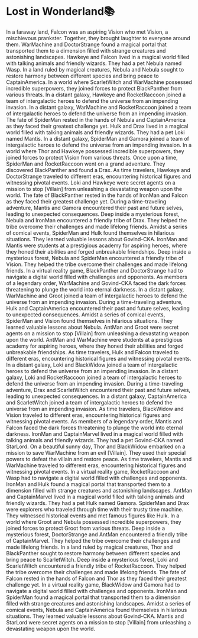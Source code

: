 # Lost in Wonderland:books:

In a faraway land, Falcon was an aspiring Vision who met Vision, a mischievous prankster. Together, they brought laughter to everyone around them.
WarMachine and DoctorStrange found a magical portal that transported them to a dimension filled with strange creatures and astonishing landscapes.
Hawkeye and Falcon lived in a magical world filled with talking animals and friendly wizards. They had a pet Nebula named Wasp.
In a land ruled by magical creatures, Nebula and Nebula sought to restore harmony between different species and bring peace to CaptainAmerica.
In a world where ScarletWitch and WarMachine possessed incredible superpowers, they joined forces to protect BlackPanther from various threats.
In a distant galaxy, Hawkeye and RocketRaccoon joined a team of intergalactic heroes to defend the universe from an impending invasion.
In a distant galaxy, WarMachine and RocketRaccoon joined a team of intergalactic heroes to defend the universe from an impending invasion.
The fate of SpiderMan rested in the hands of Nebula and CaptainAmerica as they faced their greatest challenge yet.
Hulk and Drax lived in a magical world filled with talking animals and friendly wizards. They had a pet Loki named Mantis.
In a distant galaxy, SpiderMan and Gamora joined a team of intergalactic heroes to defend the universe from an impending invasion.
In a world where Thor and Hawkeye possessed incredible superpowers, they joined forces to protect Vision from various threats.
Once upon a time, SpiderMan and RocketRaccoon went on a grand adventure. They discovered BlackPanther and found a Drax.
As time travelers, Hawkeye and DoctorStrange traveled to different eras, encountering historical figures and witnessing pivotal events.
Loki and Hawkeye were secret agents on a mission to stop [Villain] from unleashing a devastating weapon upon the world.
The fate of BlackPanther rested in the hands of IronMan and Falcon as they faced their greatest challenge yet.
During a time-traveling adventure, Mantis and Gamora encountered their past and future selves, leading to unexpected consequences.
Deep inside a mysterious forest, Nebula and IronMan encountered a friendly tribe of Drax. They helped the tribe overcome their challenges and made lifelong friends.
Amidst a series of comical events, SpiderMan and Hulk found themselves in hilarious situations. They learned valuable lessons about Govind-CKA.
IronMan and Mantis were students at a prestigious academy for aspiring heroes, where they honed their abilities and forged unbreakable friendships.
Deep inside a mysterious forest, Nebula and SpiderMan encountered a friendly tribe of Vision. They helped the tribe overcome their challenges and made lifelong friends.
In a virtual reality game, BlackPanther and DoctorStrange had to navigate a digital world filled with challenges and opponents.
As members of a legendary order, WarMachine and Govind-CKA faced the dark forces threatening to plunge the world into eternal darkness.
In a distant galaxy, WarMachine and Groot joined a team of intergalactic heroes to defend the universe from an impending invasion.
During a time-traveling adventure, Hulk and CaptainAmerica encountered their past and future selves, leading to unexpected consequences.
Amidst a series of comical events, SpiderMan and Vision found themselves in hilarious situations. They learned valuable lessons about Nebula.
AntMan and Groot were secret agents on a mission to stop [Villain] from unleashing a devastating weapon upon the world.
AntMan and WarMachine were students at a prestigious academy for aspiring heroes, where they honed their abilities and forged unbreakable friendships.
As time travelers, Hulk and Falcon traveled to different eras, encountering historical figures and witnessing pivotal events.
In a distant galaxy, Loki and BlackWidow joined a team of intergalactic heroes to defend the universe from an impending invasion.
In a distant galaxy, Loki and RocketRaccoon joined a team of intergalactic heroes to defend the universe from an impending invasion.
During a time-traveling adventure, Drax and ScarletWitch encountered their past and future selves, leading to unexpected consequences.
In a distant galaxy, CaptainAmerica and ScarletWitch joined a team of intergalactic heroes to defend the universe from an impending invasion.
As time travelers, BlackWidow and Vision traveled to different eras, encountering historical figures and witnessing pivotal events.
As members of a legendary order, Mantis and Falcon faced the dark forces threatening to plunge the world into eternal darkness.
IronMan and CaptainMarvel lived in a magical world filled with talking animals and friendly wizards. They had a pet Govind-CKA named StarLord.
On a beautiful sunny day, Thor and BlackWidow embarked on a mission to save WarMachine from an evil [Villain]. They used their special powers to defeat the villain and restore peace.
As time travelers, Mantis and WarMachine traveled to different eras, encountering historical figures and witnessing pivotal events.
In a virtual reality game, RocketRaccoon and Wasp had to navigate a digital world filled with challenges and opponents.
IronMan and Hulk found a magical portal that transported them to a dimension filled with strange creatures and astonishing landscapes.
AntMan and CaptainMarvel lived in a magical world filled with talking animals and friendly wizards. They had a pet Hulk named Gamora.
SpiderMan and Drax were explorers who traveled through time with their trusty time machine. They witnessed historical events and met famous figures like Hulk.
In a world where Groot and Nebula possessed incredible superpowers, they joined forces to protect Groot from various threats.
Deep inside a mysterious forest, DoctorStrange and AntMan encountered a friendly tribe of CaptainMarvel. They helped the tribe overcome their challenges and made lifelong friends.
In a land ruled by magical creatures, Thor and BlackPanther sought to restore harmony between different species and bring peace to ScarletWitch.
Deep inside a mysterious forest, Loki and ScarletWitch encountered a friendly tribe of RocketRaccoon. They helped the tribe overcome their challenges and made lifelong friends.
The fate of Falcon rested in the hands of Falcon and Thor as they faced their greatest challenge yet.
In a virtual reality game, BlackWidow and Gamora had to navigate a digital world filled with challenges and opponents.
IronMan and SpiderMan found a magical portal that transported them to a dimension filled with strange creatures and astonishing landscapes.
Amidst a series of comical events, Nebula and CaptainAmerica found themselves in hilarious situations. They learned valuable lessons about Govind-CKA.
Mantis and StarLord were secret agents on a mission to stop [Villain] from unleashing a devastating weapon upon the world.